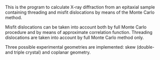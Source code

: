 This is the program to calculate X-ray diffraction 
from an epitaxial sample containing threading and misfit dislocations
by means of the Monte Carlo method.

Misfit dislocations can be taken into account both by full Monte Carlo procedure
and by means of approximate correlation function. Threading dislocations are 
taken into account by full Monte Carlo method only.

Three possible experimental geometries are implemented: skew (double- and triple crystal)
and coplanar geometry.